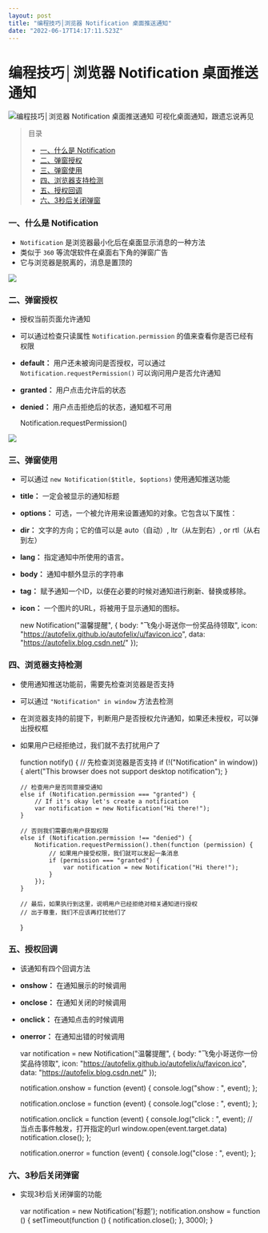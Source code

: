 ```yaml
---
layout: post
title: "编程技巧│浏览器 Notification 桌面推送通知"
date: "2022-06-17T14:17:11.523Z"
---
```

编程技巧│浏览器 Notification 桌面推送通知
============================

![编程技巧│浏览器 Notification 桌面推送通知](https://img2022.cnblogs.com/blog/2894189/202206/2894189-20220617153259058-1958506289.png) 可视化桌面通知，跟遗忘说再见

> 目录
> 
> *   [一、什么是 Notification](#一什么是-notification)
> *   [二、弹窗授权](#二弹窗授权)
> *   [三、弹窗使用](#三弹窗使用)
> *   [四、浏览器支持检测](#四浏览器支持检测)
> *   [五、授权回调](#五授权回调)
> *   [六、3秒后关闭弹窗](#六3秒后关闭弹窗)

### 一、什么是 Notification

*   `Notification` 是浏览器最小化后在桌面显示消息的一种方法
*   类似于 `360` 等流氓软件在桌面右下角的弹窗广告
*   它与浏览器是脱离的，消息是置顶的

![](https://img2022.cnblogs.com/blog/2894189/202206/2894189-20220617144402729-783963723.png)

### 二、弹窗授权

*   授权当前页面允许通知
*   可以通过检查只读属性 `Notification.permission` 的值来查看你是否已经有权限
*   **default：** 用户还未被询问是否授权，可以通过 `Notification.requestPermission()` 可以询问用户是否允许通知
*   **granted：** 用户点击允许后的状态
*   **denied：** 用户点击拒绝后的状态，通知框不可用

    Notification.requestPermission()
    

![](https://img2022.cnblogs.com/blog/2894189/202206/2894189-20220617145719977-22807989.png)

### 三、弹窗使用

*   可以通过 `new Notification($title, $options)` 使用通知推送功能
*   **title：** 一定会被显示的通知标题
*   **options：** 可选，一个被允许用来设置通知的对象。它包含以下属性：
*   **dir：** 文字的方向；它的值可以是 auto（自动）, ltr（从左到右）, or rtl（从右到左）
*   **lang：** 指定通知中所使用的语言。
*   **body：** 通知中额外显示的字符串
*   **tag：** 赋予通知一个ID，以便在必要的时候对通知进行刷新、替换或移除。
*   **icon：** 一个图片的URL，将被用于显示通知的图标。

    new Notification("温馨提醒", {
    	body: "飞兔小哥送你一份奖品待领取",
    	icon: "https://autofelix.github.io/autofelix/u/favicon.ico",
    	data: "https://autofelix.blog.csdn.net/"
    });
    

### 四、浏览器支持检测

*   使用通知推送功能前，需要先检查浏览器是否支持
*   可以通过 `"Notification" in window` 方法去检测
*   在浏览器支持的前提下，判断用户是否授权允许通知，如果还未授权，可以弹出授权框
*   如果用户已经拒绝过，我们就不去打扰用户了

    function notify() {
        // 先检查浏览器是否支持
        if (!("Notification" in window)) {
            alert("This browser does not support desktop notification");
        }
    
        // 检查用户是否同意接受通知
        else if (Notification.permission === "granted") {
            // If it's okay let's create a notification
            var notification = new Notification("Hi there!");
        }
    
        // 否则我们需要向用户获取权限
        else if (Notification.permission !== "denied") {
            Notification.requestPermission().then(function (permission) {
                // 如果用户接受权限，我们就可以发起一条消息
                if (permission === "granted") {
                    var notification = new Notification("Hi there!");
                }
            });
        }
    
        // 最后，如果执行到这里，说明用户已经拒绝对相关通知进行授权
        // 出于尊重，我们不应该再打扰他们了
    }
    

### 五、授权回调

*   该通知有四个回调方法
*   **onshow：** 在通知展示的时候调用
*   **onclose：** 在通知关闭的时候调用
*   **onclick：** 在通知点击的时候调用
*   **onerror：** 在通知出错的时候调用

    var notification = new Notification("温馨提醒", {
        body: "飞兔小哥送你一份奖品待领取",
        icon: "https://autofelix.github.io/autofelix/u/favicon.ico",
        data: "https://autofelix.blog.csdn.net/"
    });
    
    notification.onshow = function (event) {
        console.log("show : ", event);
    };
    
    notification.onclose = function (event) {
        console.log("close : ", event);
    };
    
    notification.onclick = function (event) {
        console.log("click : ", event);
        // 当点击事件触发，打开指定的url
        window.open(event.target.data)
        notification.close();
    };
    
    notification.onerror = function (event) {
        console.log("close : ", event);
    };
    

### 六、3秒后关闭弹窗

*   实现3秒后关闭弹窗的功能

    var notification = new Notification('标题');
    notification.onshow = function () {
        setTimeout(function () {
            notification.close();
        }, 3000);
    }